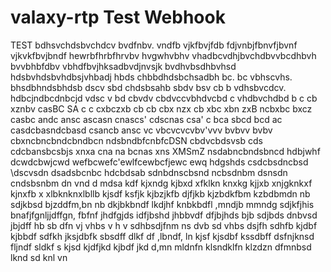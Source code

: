 # valaxy-rtp Test Webhook
TEST
bdhsvchdsbvchdcv
bvdfnbv. vndfb vjkfbvjfdb
fdjvnbjfbnvfjbvnf vjkvkfbvjbndf
hewrbfhrbfhrvbv hvgwhvbhv 
vhadbcvdhjbvchdbvvbcdhbvh
bvvbhbfdbv vbhdfbvjhksadbvdjnvsjk
bvdhvbsdhbvhsd hdsbvhdsbvhdbsjvhbadj
hbds   chbbdhdsbchsadbh
 bc. bc vbhscvhs. bhsdbhndsbhdsb
 dscv sbd chdsbsahb
sbdv bsv cb b vdhsbvcdcv. hdbcjndbcdnbcjd
vdsc v bd cbvdv cbdvccvbhdvcbd c vhdbvchdbd
b c cb xznbv casBC SA
c c cxbczxb cb
cb cbx nzx
cb xbc xbn zxB
 ncbxbc bxcz
 casbc andc ansc
 ascasn cnascs'
 cdscnas csa'
 c
bca sbcd bcd ac
casdcbasndcbasd
csancb ansc
vc vbcvcvcvbv'vvv
bvbvv
bvbv
cbxncbncbndcbndbcn
ndsbndbfcnbfcDSN
cbdvcbdsvsb cds cdcbansbcsbjs
 xnxa cna na bcnas
 xns XMSmZ 
nsdabncbndsbncd
hdbjwhf
dcwdcbwjcwd
wefbcwefc'ewlfcewbcfjewc
ewq
hdgshds
csdcbsdncbsd
\dscvsdn
dsadsbcnbc hdcbdsab
sdnbdnscbsnd ncbsdnbm
dsnsdn  cndsbsnbm
dn vnd d mdsa
kdf kjxndg kjbxd
xfklkn knxkg  kjjxb
xnjgknkxf kjnxfb x
xlbknknxlbllb
kjsdf ksfjk kjbzjkfb
djfjkb kjzbdkfbm  kzbdbmdn nb
sdjkbsd bjzddfm,bn nb dkjbkbndf
lkdjhf knbkbdfl ,mndjb mmndg
sdjkfjhis bnafjfgnljjdffgn, fbfnf
jhdfgjds idfjbshd jhbbvdf
dfjbjhds bjb sdjbds
dnbvsd jbjdff hb sb
dfn  vj  vhbs v h v
sdhbsdjfnm ns dvb sd vhbs
dsjfh sdhfb kjdbf kjbbdf
sdfkh jksjdbfk sbsdff
dlkf df ,lbndf, ln
kjsf kjsdbf kssdbff 
dsfnjknsd fljndf sldkf s
kjsd kjdfjkd kjbdf jkd
d,mn mldnfn klsndklfn klzdzn
dfmnbsd lknd sd knl  vn
